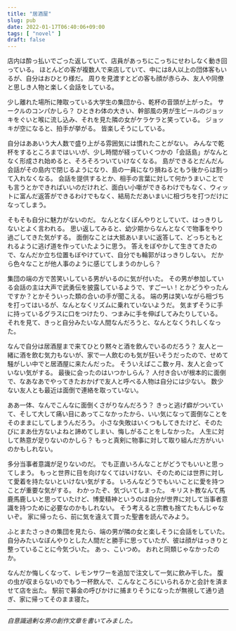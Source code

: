 ```yaml
---
title: "居酒屋"
slug: pub
date: 2022-01-17T06:40:06+09:00
tags: [ "novel" ]
draft: false
---
```


店内は酔っ払いでごった返していて、店員があっちにこっちにせわしなく動き回っている。
ほとんどの客が複数人で来店していて、中には8人以上の団体客もいるが、自分はおひとり様だ。
周りを見渡すとどの客も顔が赤らみ、友人や同僚と思しき人物と楽しく会話をしている。

少し離れた場所に陣取っている大学生の集団から、乾杯の音頭が上がった。
サークルのコンパかしら？
ひときわ体の大きい、幹部風の男が生ビールのジョッキをぐいと喉に流し込み、それを見た隣の女がケラケラと笑っている。
ジョッキが空になると、拍手が挙がる。
皆楽しそうにしている。

自分はああいう大人数で盛り上がる雰囲気には慣れたことがない。
みんなで乾杯をするところまではいいが、少し時間が経っていくつかの「会話島」がなんとなく形成され始めると、そろそろついていけなくなる。
島ができるとだんだん会話がその島内で閉じるようになり、島の一員になり損ねるともう後からは割って入れなくなる。
会話を提供するとか、相手の言葉に対して何かうまいことでも言うとかできればいいのだけれど、面白い小噺ができるわけでもなく、ウィットに富んだ返答ができるわけでもなく、結局ただあいまいに相づちを打つだけになってしまう。

そもそも自分に魅力がないのだ。
なんとなくぼんやりとしていて、はっきりしないとよく言われる。
思い返してみると、幼少期からなんとなくで物事をやり過ごしてきた気がする。
面倒なことは大抵あいまいに返答して、どっちともとれるように逃げ道を作っていたように思う。
答えをぼやかして生きてきたので、なんだか立ち位置もぼやけていて、自分でも輪郭がはっきりしない。
だから色々なことが他人事のように感じてしまうのかしら？

集団の端の方で苦笑いしている男がいるのに気が付いた。
その男が参加している会話の主は大声で武勇伝を披露しているようで、すごーい！とかどうやったんですか？とかそういった類の合いの手が聞こえる。
端の男は笑いながら相づちを打ってはいるが、なんとなくリズムに乗れていないようだ。
気まずそうに手に持っているグラスに口をつけたり、つまみに手を伸ばしてみたりしている。
それを見て、きっと自分みたいな人間なんだろうと、なんとなくうれしくなった。

なんで自分は居酒屋まで来てひとり黙々と酒を飲んでいるのだろう？
友人と一緒に酒を飲む気力もないが、家で一人飲むのも気が狂いそうだったので、せめて騒がしい中でと居酒屋に来たんだった。
そういえばここ数ヶ月、友人と会っていない気がする。
最後に会ったのはいつかしらん？
人付き合いが根本的に面倒で、なあなあでやってきたおかげで友人と呼べる人物は自分には少ない。
数少ない友人とも最近は面倒で連絡を取っていない。

ああ一体、なんでこんなに面倒くさがりなんだろう？
きっと逃げ癖がついていて、そして大して痛い目にあってこなかったから、いい気になって面倒なことをそのままにしてしまうんだろう。
小さな失敗はいくつもしてきたけど、そのたびにまあ仕方ないよねと諦めてしまい、悔しがることをしなかった。
人生に対して熱意が足りないのかしら？
もっと真剣に物事に対して取り組んだ方がいいのかもしれない。

多分当事者意識が足りないのだ。
でも正直いろんなことがどうでもいいと思ってしまう。
もっと世界に目を向けなくてはいけない、そのためには世界に対して愛着を持たないといけない気がする。
いろんなどうでもいいことに愛を持つことが重要な気がする。
わかったぞ、気づいてしまった。
キリスト教なんて馬鹿馬鹿しいと思っていたけど、博愛精神というのは自分が世界に対して当事者意識を持つために必要なのかもしれない。
そう考えると宗教も捨てたもんじゃないぞ。
家に帰ったら、前に気を違えて買った聖書を読んでみよう。

ふとまたさっきの集団を見たら、端の男が隣の女と楽しそうに会話をしていた。
自分みたいなぼんやりとした人間だと勝手に思っていたが、彼は顔がはっきりと整っていることに今気づいた。
あっ、こいつめ。
おれと同類じゃなかったのか。

なんだか悔しくなって、レモンサワーを追加で注文して一気に飲み干した。
腹の虫が収まらないのでもう一杯飲んで、こんなところにいられるかと会計を済ませて店を出た。
駅前で募金の呼びかけに捕まりそうになったが無視して通り過ぎ、家に帰ってそのまま寝た。

---

*自意識過剰な男の創作文章を書いてみました。*